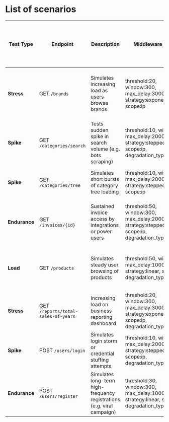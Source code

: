 # List of scenarios

| Test Type     | Endpoint                            | Description                                                            | Middleware Config                                                                                   | Example Test Config (Threads / Ramp-Up / Loops)        |
|---------------|-------------------------------------|------------------------------------------------------------------------|-----------------------------------------------------------------------------------------------------|--------------------------------------------------------|
| **Stress**    | GET `/brands`                       | Simulates increasing load as users browse brands                       | threshold:20, window:300, max_delay:3000, strategy:exponential, scope:ip                            | 20 → 100 threads, ramp-up 10–60 sec, 1 loop per thread |
| **Spike**     | GET `/categories/search`            | Tests sudden spike in search volume (e.g. bots scraping)               | threshold:10, window:60, max_delay:2000, strategy:stepped, scope:ip, degradation_type:blocking      | 100 threads, ramp-up 1 sec, 1 loop                     |
| **Spike**     | GET `/categories/tree`              | Simulates short bursts of category tree loading                        | threshold:10, window:60, max_delay:2000, strategy:stepped, scope:ip                                 | 80 threads, ramp-up 2 sec, 2 loops                     |
| **Endurance** | GET `/invoices/{id}`                | Sustained invoice access by integrations or power users                | threshold:50, window:300, max_delay:2000, strategy:stepped, scope:ip, degradation_type:blocking     | 30 threads, ramp-up 10 sec, duration 10–20 min         |
| **Load**      | GET `/products`                     | Simulates steady user browsing of products                             | threshold:50, window:60, max_delay:1000, strategy:linear, scope:ip, degradation_type:blocking       | 20 threads, ramp-up 10 sec, 10 loops per thread        |
| **Stress**    | GET `/reports/total-sales-of-years` | Increasing load on business reporting dashboard                        | threshold:20, window:300, max_delay:3000, strategy:exponential, scope:ip, degradation_type:blocking | Step up: 10 → 50 threads every 30 sec, run 5–10 min    |
| **Spike**     | POST `/users/login`                 | Simulates login storm or credential stuffing attempts                  | threshold:10, window:60, max_delay:2000, strategy:stepped, scope:ip, degradation_type:blocking      | 100 threads, ramp-up 2 sec, 1 loop                     |
| **Endurance** | POST `/users/register`              | Simulates long-term high-frequency registrations (e.g. viral campaign) | threshold:30, window:300, max_delay:1000, strategy:linear, scope:ip, degradation_type:blocking      | 20 threads, ramp-up 10 sec, run for 15–30 minutes      |
